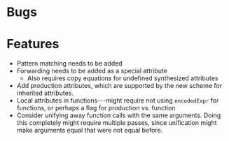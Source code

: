 
Bugs
======================================================================


Features
======================================================================
* Pattern matching needs to be added
* Forwarding needs to be added as a special attribute
  + Also requires copy equations for undefined synthesized attributes
* Add production attributes, which are supported by the new scheme for
  inherited attributes.
* Local attributes in functions---might require not using
  `encodedExpr` for functions, or perhaps a flag for production
  vs. function
* Consider unifying away function calls with the same arguments.
  Doing this completely might require multiple passes, since
  unification might make arguments equal that were not equal before.

